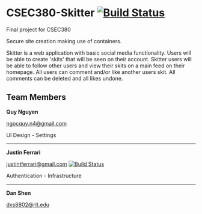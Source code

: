 # CSEC380-Skitter [![Build Status](https://travis-ci.org/QuyNNguyen/CSEC380-Skitter.svg?branch=master)](https://travis-ci.org/QuyNNguyen/CSEC380-Skitter.svg?branch=master)
Final project for CSEC380

Secure site creation making use of containers.

Skitter is a web application with basic social media functionality. Users will be able to create 'skits' that will be seen on their account. Skitter users will be able to follow other users and view their skits on a main feed on their homepage. All users can comment and/or like another users skit. All comments can be deleted and all likes undone.

## Team Members

**Quy Nguyen**  

ngocquy.n4@gmail.com

UI Design - Settings

***

**Justin Ferrari** 

justintferrari@gmail.com           [![Build Status](https://travis-ci.org/QuyNNguyen/CSEC380-Skitter.svg?branch=Ferrari)](https://travis-ci.org/QuyNNguyen/CSEC380-Skitter)

Authentication - Infrastructure

***

**Dan Shen**  

dxs8802@rit.edu
